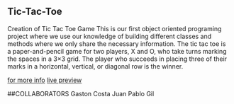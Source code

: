 ## Tic-Tac-Toe
Creation of Tic Tac Toe Game
This is our first object oriented programing project where we use our knowledge of building different classes and methods where we only share the necessary information. The tic tac toe is a paper-and-pencil game for two players, X and O, who take turns marking the spaces in a 3×3 grid. The player who succeeds in placing three of their marks in a horizontal, vertical, or diagonal row is the winner.

[for more info](https://www.theodinproject.com/courses/ruby-programming/lessons/oop)
[live preview](https://github.com/JuanPabloGil/Tic-Tac-Toe-Game)

##COLLABORATORS
Gaston Costa
Juan Pablo Gil
